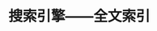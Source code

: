 ---
layout: post
title: "搜索引擎——全文索引"
tagline: "搜索引擎——全文索引"
description: "搜索引擎——全文索引"
tags: [搜索引擎]
---